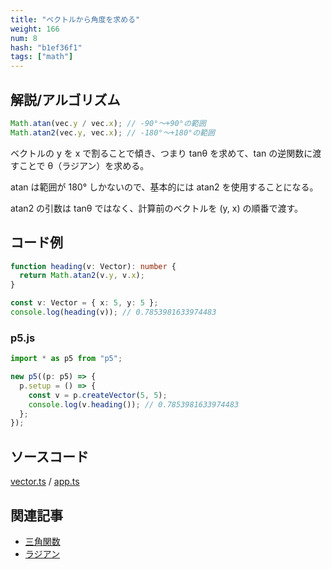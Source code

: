 ```yaml
---
title: "ベクトルから角度を求める"
weight: 166
num: 8
hash: "b1ef36f1"
tags: ["math"]
---
```


## 解説/アルゴリズム

```typescript
Math.atan(vec.y / vec.x); // -90°～+90°の範囲
Math.atan2(vec.y, vec.x); // -180°～+180°の範囲
```

ベクトルの y を x で割ることで傾き、つまり tanθ を求めて、tan の逆関数に渡すことで θ（ラジアン）を求める。

atan は範囲が 180° しかないので、基本的には atan2 を使用することになる。

atan2 の引数は tanθ ではなく、計算前のベクトルを (y, x) の順番で渡す。

## コード例

```typescript
function heading(v: Vector): number {
  return Math.atan2(v.y, v.x);
}
```

```typescript
const v: Vector = { x: 5, y: 5 };
console.log(heading(v)); // 0.7853981633974483
```

### p5.js

```typescript
import * as p5 from "p5";

new p5((p: p5) => {
  p.setup = () => {
    const v = p.createVector(5, 5);
    console.log(v.heading()); // 0.7853981633974483
  };
});
```

## ソースコード

[vector.ts](./static/code/b1ef36f1/vector.ts) / [app.ts](./static/code/b1ef36f1/app.ts)

## 関連記事

- [三角関数](/7ca0ca88)
- [ラジアン](/13cc4d6d)
